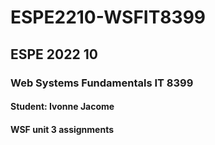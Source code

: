 # ESPE2210-WSFIT8399
## ESPE 2022 10 
### Web Systems Fundamentals  IT 8399
#### Student: Ivonne Jacome
#### WSF unit 3 assignments
